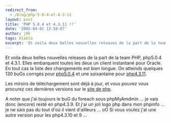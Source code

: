 ```yaml
---
redirect_from:
  - /blog/php-5-0-4-et-4-3-11
layout: post
title: 'PHP 5.0.4 et 4.3.11 !!'
date: '2005-04-01 12:58:07'
author: j0k
tags: blabla
excerpt: 'Et voila deux belles nouvelles releases de la part de la team PHP, php5.0.4 et 4.3.1.   )   Elles embarquent toutes les deux un client instantané pour Oracle. En tout cas la liste des changements est bien longue. On atteinds quelques 130 buGs corrigés pour [php5.0.4](http://www.php.net/ChangeLog-5.php#5.0.4) et une soixantaine pour      ...'
---
```


Et voila deux belles nouvelles releases de la part de la team PHP, php5.0.4 et 4.3.1.      Elles embarquent toutes les deux un client instantané pour Oracle. En tout cas la liste des changements est bien longue. On atteinds quelques 130 buGs corrigés pour [php5.0.4](http://www.php.net/ChangeLog-5.php#5.0.4) et une soixantaine pour [php4.3.11](http://www.php.net/ChangeLog-4.php#4.3.11).

Les miroirs de téléchargement sont déjà à jour, et vous pouvez vous procurez ces dernières versions sur le [site de php](http://www.php.net/downloads.php).

A noter que j'ai toujours le buG du foreach sous phpMyAmdmin ... je vais donc (encore) resté en php4.3.9.   Et j'ai un joli logo php dans mon phpinfo ... je ne sais pas du tout d'où il vient d'ailleurs ... oO   Si vous voulez j'ai une autre version pour les php4.3.10 et 9 ...
